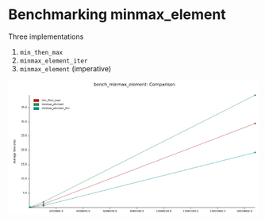 # Benchmarking minmax_element

Three implementations
1. `min_then_max`
2. `minmax_element_iter` 
3. `minmax_element` (imperative)

![Benchmark plot](benchmarks.png)

